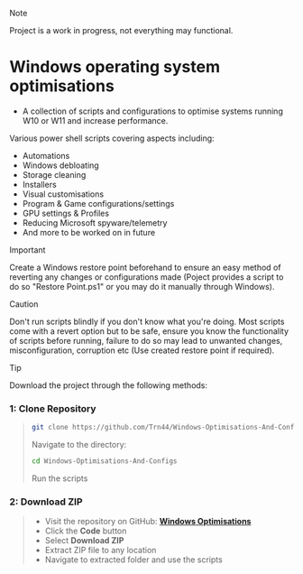> [!NOTE]  
> Project is a work in progress, not everything may functional.

# Windows operating system optimisations <br/>
- A collection of scripts and configurations to optimise systems running W10 or W11 and increase performance. 

Various power shell scripts covering aspects including:
- Automations
- Windows debloating
- Storage cleaning
- Installers
- Visual customisations
- Program & Game configurations/settings
- GPU settings & Profiles
- Reducing Microsoft spyware/telemetry
- And more to be worked on in future

> [!IMPORTANT]  
> Create a Windows restore point beforehand to ensure an easy method of reverting any changes or configurations made (Poject provides a script to do so "Restore Point.ps1" or you may do it manually through Windows).

> [!CAUTION]
> Don't run scripts blindly if you don't know what you're doing. Most scripts come with a revert option but to be safe, ensure you know the functionality of scripts before running, failure to do so may lead to unwanted changes, misconfiguration, corruption etc (Use created restore point if required).

> [!TIP]
> Download the project through the following methods:  
### 1: Clone Repository
> ```sh
> git clone https://github.com/Trn44/Windows-Optimisations-And-Configs.git
> ```
> Navigate to the directory:
> ```sh
> cd Windows-Optimisations-And-Configs
> ```
> Run the scripts

### 2: Download ZIP
> - Visit the repository on GitHub: **[Windows Optimisations](https://github.com/Trn44/Windows-Optimisations-And-Configs)**
> - Click the **Code** button
> - Select **Download ZIP**
> - Extract ZIP file to any location
> - Navigate to extracted folder and use the scripts